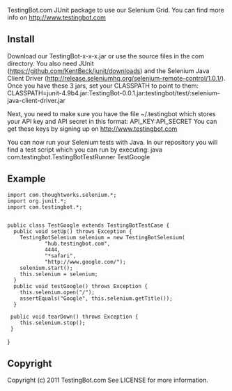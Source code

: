 TestingBot.com JUnit package to use our Selenium Grid.
You can find more info on http://www.testingbot.com

Install
-------

Download our TestingBot-x-x-x.jar or use the source files in the com directory.
You also need JUnit (https://github.com/KentBeck/junit/downloads) and the Selenium Java Client Driver (http://release.seleniumhq.org/selenium-remote-control/1.0.1/).
Once you have these 3 jars, set your CLASSPATH to point to them:
    CLASSPATH=junit-4.9b4.jar:TestingBot-0.0.1.jar:testingbot/test/:selenium-java-client-driver.jar

Next, you need to make sure you have the file ~/.testingbot which stores your API key and API secret in this format: API_KEY:API_SECRET
You can get these keys by signing up on http://www.testingbot.com

You can now run your Selenium tests with Java.
In our repository you will find a test script which you can run by executing:
    java com.testingbot.TestingBotTestRunner TestGoogle


Example
-------

    import com.thoughtworks.selenium.*;
    import org.junit.*;
    import com.testingbot.*;


    public class TestGoogle extends TestingBotTestCase {
      public void setUp() throws Exception {
        TestingBotSelenium selenium = new TestingBotSelenium(
                "hub.testingbot.com",
                4444,
                "*safari",
                "http://www.google.com/");
        selenium.start();
        this.selenium = selenium;
      }
      public void testGoogle() throws Exception {
        this.selenium.open("/");
        assertEquals("Google", this.selenium.getTitle());
      }
    
     public void tearDown() throws Exception {
        this.selenium.stop();
     }
   }
        
Copyright
---------

Copyright (c) 2011 TestingBot.com
See LICENSE for more information.